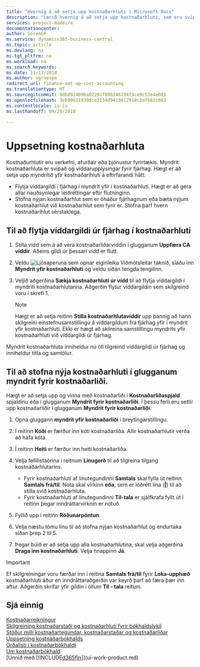 ```yaml
---
title: "Hvernig á að setja upp kostnaðarhluti | Microsoft Docs"
description: "Lærið hvernig á að setja upp kostnaðarhluti, sem eru svipaðir víddum fyrir fjárhaginn."
services: project-madeira
documentationcenter: 
author: SorenGP
ms.service: dynamics365-business-central
ms.topic: article
ms.devlang: na
ms.tgt_pltfrm: na
ms.workload: na
ms.search.keywords: 
ms.date: 11/13/2018
ms.author: sgroespe
redirect_url: finance-set-up-cost-accounting
ms.translationtype: HT
ms.sourcegitcommit: 9dbd92409ba02281f008246194f3ce0c53e4e001
ms.openlocfilehash: 3eb90611939dce2134d9413812918c2afb82c083
ms.contentlocale: is-is
ms.lasthandoff: 09/28/2018

---
```

# <a name="set-up-cost-objects"></a>Uppsetning kostnaðarhluta
Kostnaðurhlutir eru verkefni, afurðair eða þjónustur fyrirtækis. Myndrit kostnaðarhluta er svipað og víddarupplýsingar fyrir fjárhag. Hægt er að setja upp myndritið yfir kostnaðaríhluti á eftirfarandi hátt:  

* Flytja víddargildi í fjárhag í myndrit yfir í kostnaðarhluti. Hægt er að gera allar nauðsynlegar leiðréttingar eftir flutninginn.  
* Stofna nýjan kostnaðarhlut sem er óháður fjárhagnum eða bæta nýjum kostnaðarhlut við kostnaðarhlut sem fyrir er. Stofna þarf hvern kostnaðaríhlut sérstaklega.  

## <a name="to-transfer-dimension-values-from-the-general-ledger-to-the-chart-of-cost-objects"></a>Til að flytja víddargildi úr fjárhag í kostnaðarhluti  
1.  Stilla vídd sem á að vera kostnaðarliðarvíddin í glugganum **Uppfæra CA víddir**. Aðeins gildi úr þessari vídd er flutt.  
2.  Veldu ![Ljósaperuna sem opnar eiginleika Viðmótsleitar](media/ui-search/search_small.png "Segðu mér hvað þú vilt gera") táknið, sláðu inn **Myndrit yfir kostnaðarhluti** og veldu síðan tengda tengilinn.  
3.  Veljið aðgerðina **Sækja kostnaðarhluti úr vídd** til að flytja víddargildi í myndriti kostnaðarhlutanna. Aðgerðin flytur víddargildin sem skilgreind voru í skrefi 1.  

    > [!NOTE]  
    >  Hægt er að setja reitinn **Stilla kostnaðarhlutavíddir** upp þannig að hann skilgreini einstefnusamstillingu á víddargildum frá fjárhag yfir í myndrit yfir kostnaðarhluti. Ekki er hægt að skilreina samstillingu myndrits yfir kostnaðarhluti við víddargildi úr fjárhag.  

Myndrit kostnaðarhluta inniheldur nú öll tilgreind víddargildi úr fjárhag og inniheldur titla og samtölur.  

## <a name="to-create-new-cost-objects-in-the-chart-of-cost-objects-window"></a>Til að stofna nýja kostnaðarhluti í glugganum myndrit fyrir kostnaðarliði.  
Hægt er að setja upp og vinna með kostnaðarliði í **Kostnaðarliðaspjald** spjaldinu eða í glugganum **Myndrit fyrir kostnaðarliði**. Í þessu ferli eru settir upp kostnaðarliðir í glugganum **Myndrit fyrir kostnaðarliði**.  

1.  Opna gluggann **myndrit yfir kostnaðarliði** í breytingarstillingu.  
2.  Í reitinn **Kóði** er færður inn kóti kostnaðarliða. Allir kostnaðarhlutir verða að hafa kóta.  
3.  Í reitinn **Heiti** er færður inn heiti kostnaðarliða.  
4.  Velja fellilistaörina í reitnum **Línugerð** til að tilgreina tilgang kostnaðarhlutarins.  

    * Fyrir kostnaðarhluti af línutegundinni **Samtals** skal fylla út reitinn **Samtals frá/til**. Nota skal virkinn **eða**, sem er lóðrétt lína (**&#124;**) til að stilla svið kostnaðarhluta.  
    * Fyrir kostnaðarhluti af línutegundinni **Til-tala** er sjálfkrafa fyllt út í reitinn þegar inndráttarvirknin er notuð.  
5.  Fyllið upp í reitinn **Röðunarpöntun**.  
6.  Velja næstu tómu línu til að stofna nýjan kostnaðarhlut og endurtaka síðan þrep 2 til 5.  
7.  Þegar búið er að setja upp alla kostnaðarhlutina, skal velja aðgerðina **Draga inn kostnaðarhluti**. Velja hnappinn **Já**.  

> [!IMPORTANT]  
>  Ef skilgreiningar voru færðar inn í reitina **Samtals frá/til** fyrir **Loka-upphæð** kostnaðarhluti áður en inndráttaraðgerðin var keyrð þarf að færa þær inn aftur. Aðgerðin skrifar yfir gildin í öllum **Til - tala** reitum.  

## <a name="see-also"></a>Sjá einnig  
[Kostnaðarreikningur](finance-manage-cost-accounting.md)  
[Skilgreining kostnaðarstaði og kostnaðarhluti fyrir bókhaldslykil](finance-defining-cost-centers-and-cost-objects-for-chart-of-accounts.md)   
[Stöður milli kostnaðartegundar, kostnaðarstaðar og kostnaðarliðar](finance-balances-between-cost-type-cost-center-and-cost-object.md)   
[Uppsetning kostnaðarbókhalds](finance-set-up-cost-accounting.md)   
[Orðalisti í kostnaðarbókhaldi](finance-terminology-in-cost-accounting.md)   
[Um kostnaðarbókhald](finance-about-cost-accounting.md)  
[Unnið með [!INCLUDE[d365fin](includes/d365fin_md.md)]](ui-work-product.md)

